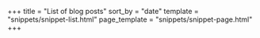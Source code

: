 +++
title = "List of blog posts"
sort_by = "date"
template = "snippets/snippet-list.html"
page_template = "snippets/snippet-page.html"
+++